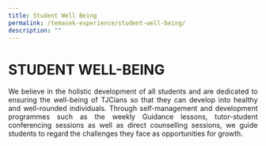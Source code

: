 ```yaml
---
title: Student Well Being
permalink: /temasek-experience/student-well-being/
description: ""
---
```

# STUDENT WELL-BEING

<p style="text-align: justify;">We believe in the holistic development of all students and are dedicated to ensuring the well-being of TJCians so that they can develop into healthy and well-rounded individuals. Through self-management and development programmes such as the weekly Guidance lessons, tutor-student conferencing sessions as well as direct counselling sessions, we guide students to regard the challenges they face as opportunities for growth.</p>